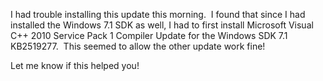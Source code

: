 I had trouble installing this update this morning.&nbsp; I found that since I had installed the Windows 7.1 SDK as well, I had to first install Microsoft Visual C++ 2010 Service Pack 1 Compiler Update for the Windows SDK 7.1 KB2519277.&nbsp; This seemed to allow the other update work fine!

Let me know if this helped you!